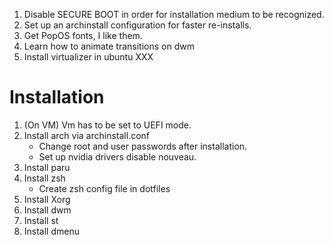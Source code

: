 1. Disable SECURE BOOT in order for installation medium to be recognized.
2. Set up an archinstall configuration for faster re-installs.
3. Get PopOS fonts, I like them.
4. Learn how to animate transitions on dwm
5. Install virtualizer in ubuntu XXX


# Installation
1. (On VM) Vm has to be set to UEFI mode.
2.  Install arch via archinstall.conf 
    - Change root and user passwords after installation.
    - Set up nvidia drivers disable nouveau.
3. Install paru
5. Install zsh
    - Create zsh config file in dotfiles
6. Install Xorg
7. Install dwm
8. Install st
9. Install dmenu
